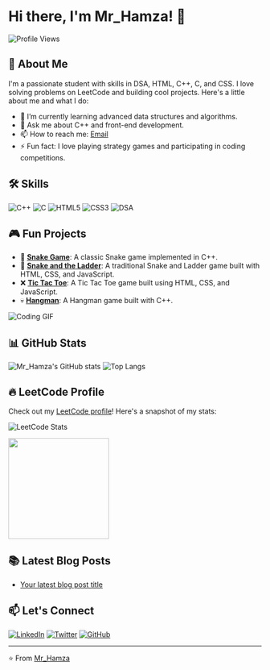 # Hi there, I'm Mr_Hamza! 👋

![Profile Views](https://komarev.com/ghpvc/?username=Mr_Hamza&style=flat-square)

## 🚀 About Me

I'm a passionate student with skills in DSA, HTML, C++, C, and CSS. I love solving problems on LeetCode and building cool projects. Here's a little about me and what I do:

- 🌱 I’m currently learning advanced data structures and algorithms.
- 💬 Ask me about C++ and front-end development.
- 📫 How to reach me: [Email](mailto:your-email@example.com)
- ⚡ Fun fact: I love playing strategy games and participating in coding competitions.

## 🛠️ Skills

![C++](https://img.shields.io/badge/C++-00599C?style=for-the-badge&logo=cplusplus&logoColor=white)
![C](https://img.shields.io/badge/C-A8B9CC?style=for-the-badge&logo=c&logoColor=white)
![HTML5](https://img.shields.io/badge/HTML5-E34F26?style=for-the-badge&logo=html5&logoColor=white)
![CSS3](https://img.shields.io/badge/CSS3-1572B6?style=for-the-badge&logo=css3&logoColor=white)
![DSA](https://img.shields.io/badge/DSA-Data_Structures_&_Algorithms-red?style=for-the-badge)

## 🎮 Fun Projects

- 🐍 **[Snake Game](https://github.com/yourusername/snake-game)**: A classic Snake game implemented in C++.
- 🎲 **[Snake and the Ladder](https://github.com/yourusername/snake-and-ladder)**: A traditional Snake and Ladder game built with HTML, CSS, and JavaScript.
- ❌ **[Tic Tac Toe](https://github.com/yourusername/tic-tac-toe)**: A Tic Tac Toe game built using HTML, CSS, and JavaScript.
- 💀 **[Hangman](https://github.com/yourusername/hangman)**: A Hangman game built with C++.

![Coding GIF](https://media.giphy.com/media/WoD6JZnwap6s8/giphy.gif)

## 📊 GitHub Stats

![Mr_Hamza's GitHub stats](https://github-readme-stats.vercel.app/api?username=Mr_Hamza&show_icons=true&theme=radical)
![Top Langs](https://github-readme-stats.vercel.app/api/top-langs/?username=Mr_Hamza&layout=compact&theme=radical)

## 🔥 LeetCode Profile

Check out my [LeetCode profile](https://leetcode.com/u/Mr_Hamza/)! Here's a snapshot of my stats:

![LeetCode Stats](https://leetcode-stats-api.herokuapp.com/stats/u/Mr_Hamza?theme=dark)

<img src="https://upload.wikimedia.org/wikipedia/commons/1/19/LeetCode_logo_black.png" width="200">

## 📚 Latest Blog Posts

<!-- BLOG-POST-LIST:START -->
- [Your latest blog post title](https://yourblog.com/post-link)
<!-- BLOG-POST-LIST:END -->

## 📫 Let's Connect

[![LinkedIn](https://img.shields.io/badge/LinkedIn-0A66C2?style=for-the-badge&logo=linkedin&logoColor=white)](https://www.linkedin.com/in/yourprofile)
[![Twitter](https://img.shields.io/badge/Twitter-1DA1F2?style=for-the-badge&logo=twitter&logoColor=white)](https://twitter.com/yourprofile)
[![GitHub](https://img.shields.io/badge/GitHub-181717?style=for-the-badge&logo=github&logoColor=white)](https://github.com/yourusername)

---

⭐️ From [Mr_Hamza](https://github.com/Mr_Hamza)
